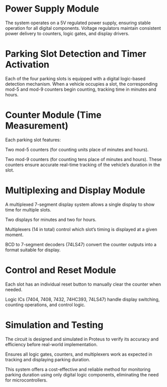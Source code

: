 # Power Supply Module
The system operates on a 5V regulated power supply, ensuring stable operation for all digital components. Voltage regulators maintain consistent power delivery to counters, logic gates, and display drivers.

# Parking Slot Detection and Timer Activation
Each of the four parking slots is equipped with a digital logic-based detection mechanism. When a vehicle occupies a slot, the corresponding mod-5 and mod-9 counters begin counting, tracking time in minutes and hours.

# Counter Module (Time Measurement)
Each parking slot features:

Two mod-5 counters (for counting units place of minutes and hours).

Two mod-9 counters (for counting tens place of minutes and hours).
These counters ensure accurate real-time tracking of the vehicle’s duration in the slot.

# Multiplexing and Display Module
A multiplexed 7-segment display system allows a single display to show time for multiple slots.

Two displays for minutes and two for hours.

Multiplexers (14 in total) control which slot’s timing is displayed at a given moment.

BCD to 7-segment decoders (74LS47) convert the counter outputs into a format suitable for display.

# Control and Reset Module
Each slot has an individual reset button to manually clear the counter when needed.

Logic ICs (7404, 7408, 7432, 74HC393, 74LS47) handle display switching, counting operations, and control logic.

# Simulation and Testing
The circuit is designed and simulated in Proteus to verify its accuracy and efficiency before real-world implementation.

Ensures all logic gates, counters, and multiplexers work as expected in tracking and displaying parking duration.

This system offers a cost-effective and reliable method for monitoring parking duration using only digital logic components, eliminating the need for microcontrollers.
